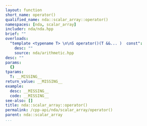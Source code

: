 ```yaml
---
layout: function
short_name: operator()
qualified_name: nda::scalar_array::operator()
namespaces: [nda, scalar_array]
includer: nda/nda.hpp
brief: ""
overloads:
  "template <typename T> \n\nS operator()(T &&... )  const":
    desc: ""
    source: nda/arithmetic.hpp
desc: ""
params:
  {}
tparams:
  T: __MISSING__
return_value: __MISSING__
example:
  desc: __MISSING__
  code: __MISSING__
see-also: []
title: nda::scalar_array::operator()
permalink: /cpp-api/nda/scalar_array/operator()
parent: nda::scalar_array
...
```



